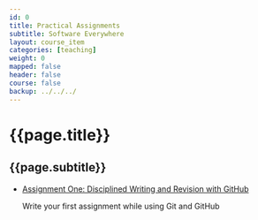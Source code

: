 ```yaml
---
id: 0
title: Practical Assignments
subtitle: Software Everywhere
layout: course_item
categories: [teaching]
weight: 0
mapped: false
header: false
course: false
backup: ../../../
---
```


# {{page.title}}

## {{page.subtitle}}

<ul>

<li><a href="{{site.baseurl}}teaching/fs102S2017/provide/assignments/assignment01/fs102S2017_assignment01.pdf">
Assignment One: Disciplined Writing and Revision with GitHub</a> <p>Write your first assignment while using Git and GitHub</p>

</ul>

